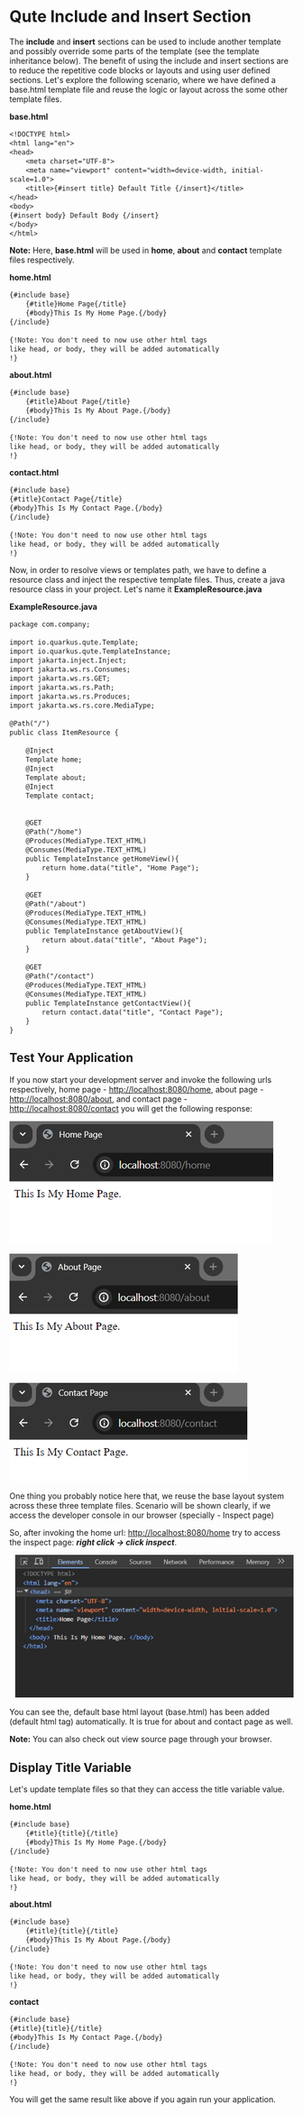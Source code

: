 # Qute Include and Insert Section

The **include** and **insert** sections can be used to include another template and possibly override some parts of the template (see the template inheritance below). The benefit of using the include and insert sections are to reduce the repetitive code blocks or layouts and using user defined sections. Let's explore the following scenario, where we have defined a base.html template file and reuse the logic or layout across the some other template files.

**base.html**

```
<!DOCTYPE html>
<html lang="en">
<head>
    <meta charset="UTF-8">
    <meta name="viewport" content="width=device-width, initial-scale=1.0">
    <title>{#insert title} Default Title {/insert}</title>
</head>
<body>
{#insert body} Default Body {/insert} 
</body>
</html>
```

**Note:** Here, **base.html** will be used in **home**, **about** and **contact** template files respectively.


**home.html**

```
{#include base}
    {#title}Home Page{/title}
    {#body}This Is My Home Page.{/body}
{/include}

{!Note: You don't need to now use other html tags
like head, or body, they will be added automatically
!}
```
**about.html**

```
{#include base}
    {#title}About Page{/title}
    {#body}This Is My About Page.{/body}
{/include}

{!Note: You don't need to now use other html tags
like head, or body, they will be added automatically
!}
```

**contact.html**

```
{#include base}
{#title}Contact Page{/title}
{#body}This Is My Contact Page.{/body}
{/include}

{!Note: You don't need to now use other html tags
like head, or body, they will be added automatically
!}
```

Now, in order to resolve views or templates path, we have to define a resource class and inject the respective template files. Thus, create a java resource class in your project. Let's name it **ExampleResource.java**


**ExampleResource.java**

```
package com.company;

import io.quarkus.qute.Template;
import io.quarkus.qute.TemplateInstance;
import jakarta.inject.Inject;
import jakarta.ws.rs.Consumes;
import jakarta.ws.rs.GET;
import jakarta.ws.rs.Path;
import jakarta.ws.rs.Produces;
import jakarta.ws.rs.core.MediaType;

@Path("/")
public class ItemResource {

    @Inject
    Template home;
    @Inject
    Template about;
    @Inject
    Template contact;


    @GET
    @Path("/home")
    @Produces(MediaType.TEXT_HTML)
    @Consumes(MediaType.TEXT_HTML)
    public TemplateInstance getHomeView(){
        return home.data("title", "Home Page");
    }

    @GET
    @Path("/about")
    @Produces(MediaType.TEXT_HTML)
    @Consumes(MediaType.TEXT_HTML)
    public TemplateInstance getAboutView(){
        return about.data("title", "About Page");
    }

    @GET
    @Path("/contact")
    @Produces(MediaType.TEXT_HTML)
    @Consumes(MediaType.TEXT_HTML)
    public TemplateInstance getContactView(){
        return contact.data("title", "Contact Page");
    }
}
```

## Test Your Application

If you now start your development server and invoke the following urls respectively, home page - [http://localhost:8080/home](http://localhost:8080/home), about page - [http://localhost:8080/about](http://localhost:8080/about), and contact page - [http://localhost:8080/contact](http://localhost:8080/contact) you will get the following response:

![alt text](image1.png)

![alt text](image2.png)

![alt text](image3.png)

One thing you probably notice here that, we reuse the base layout system across these three template files. Scenario will be shown clearly, if we access the developer console in our browser (specially - Inspect page)

So, after invoking the home url: [http://localhost:8080/home](http://localhost:8080/home) try to access the inspect page: ***right click -> click inspect***. 

![alt text](image4.png)

You can see the, default base html layout (base.html) has been added (default html tag) automatically. It is true for about and contact page as well.

**Note:** You can also check out view source page through your browser.


## Display Title Variable 

Let's update template files so that they can access the title variable value.

**home.html**

```
{#include base}
    {#title}{title}{/title}
    {#body}This Is My Home Page.{/body}
{/include}

{!Note: You don't need to now use other html tags
like head, or body, they will be added automatically
!}
```

**about.html**

```
{#include base}
    {#title}{title}{/title}
    {#body}This Is My About Page.{/body}
{/include}

{!Note: You don't need to now use other html tags
like head, or body, they will be added automatically
!}
```

**contact**

```
{#include base}
{#title}{title}{/title}
{#body}This Is My Contact Page.{/body}
{/include}

{!Note: You don't need to now use other html tags
like head, or body, they will be added automatically
!}
```

You will get the same result like above if you again run your application.

